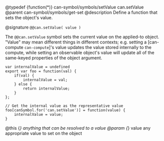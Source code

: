 @typedef {function(*)} can-symbol/symbols/setValue can.setValue
@parent can-symbol/symbols/get-set
@description Define a function that sets the object's value.  

@signature `@@can.setValue( value )`

The `@@can.setValue` symbol sets the current value on the applied-to object. "Value" may mean different things in different contexts; e.g. setting a [can-compute `can-compute`]'s value updates the value stored internally to the compute, while setting an observable object's value will update all of the same-keyed properties of the object argument.

```
var internalValue = undefined
export var foo = function(val) {
	if(val) {
		internalValue = val;
	} else {
		return internalValue;
	}
};

// Get the internal value as the representative value
foo[canSymbol.for('can.setValue')] = function(value) { 
	internalValue = value;
}

```

@this {*} anything that can be resolved to a value
@param {*} value any appropriate value to set on the object
